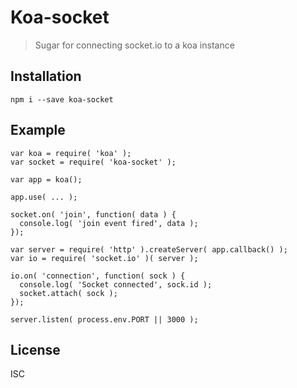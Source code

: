 # Koa-socket

> Sugar for connecting socket.io to a koa instance

## Installation

```
npm i --save koa-socket
```

## Example

```
var koa = require( 'koa' );
var socket = require( 'koa-socket' );

var app = koa();

app.use( ... );

socket.on( 'join', function( data ) {
  console.log( 'join event fired', data );
});

var server = require( 'http' ).createServer( app.callback() );
var io = require( 'socket.io' )( server );

io.on( 'connection', function( sock ) {
  console.log( 'Socket connected', sock.id );
  socket.attach( sock );
});

server.listen( process.env.PORT || 3000 );
```

## License

ISC

